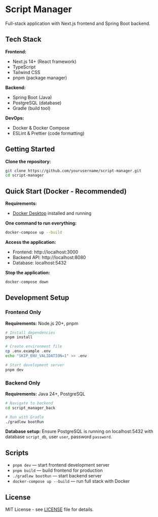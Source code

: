 # Script Manager

Full-stack application with Next.js frontend and Spring Boot backend.

## Tech Stack

**Frontend:**

- Next.js 14+ (React framework)
- TypeScript
- Tailwind CSS
- pnpm (package manager)

**Backend:**

- Spring Boot (Java)
- PostgreSQL (database)
- Gradle (build tool)

**DevOps:**

- Docker & Docker Compose
- ESLint & Prettier (code formatting)

## Getting Started

**Clone the repository:**

```bash
git clone https://github.com/yourusername/script-manager.git
cd script-manager
```

## Quick Start (Docker - Recommended)

**Requirements:**

- [Docker Desktop](https://www.docker.com/products/docker-desktop/) installed and running

**One command to run everything:**

```bash
docker-compose up --build
```

**Access the application:**

- Frontend: http://localhost:3000
- Backend API: http://localhost:8080
- Database: localhost:5432

**Stop the application:**

```bash
docker-compose down
```

## Development Setup

### Frontend Only

**Requirements:** Node.js 20+, pnpm

```bash
# Install dependencies
pnpm install

# Create environment file
cp .env.example .env
echo "SKIP_ENV_VALIDATION=1" >> .env

# Start development server
pnpm dev
```

### Backend Only

**Requirements:** Java 24+, PostgreSQL

```bash
# Navigate to backend
cd script_manager_back

# Run with Gradle
./gradlew bootRun
```

**Database setup:** Ensure PostgreSQL is running on localhost:5432 with database `script_db`, user `user`, password `password`.

## Scripts

- `pnpm dev` — start frontend development server
- `pnpm build` — build frontend for production
- `./gradlew bootRun` — start backend server
- `docker-compose up --build` — run full stack with Docker

## License

MIT License - see [LICENSE](LICENSE) file for details.
